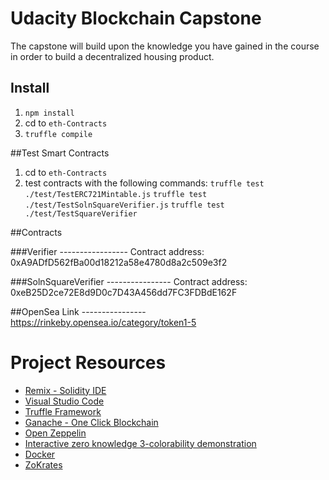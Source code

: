 # Udacity Blockchain Capstone

The capstone will build upon the knowledge you have gained in the course in order to build a decentralized housing product. 


## Install
1. `npm install`
2. cd to `eth-Contracts`
3. `truffle compile`

##Test Smart Contracts
1.  cd to `eth-Contracts`
2. test contracts with the following commands:
 `truffle test ./test/TestERC721Mintable.js`
 `truffle test ./test/TestSolnSquareVerifier.js`
 `truffle test ./test/TestSquareVerifier`


##Contracts

###Verifier
    -----------------
Contract address: 0xA9ADfD562fBa00d18212a58e4780d8a2c509e3f2

###SolnSquareVerifier
    ----------------
Contract address: 0xeB25D2ce72E8d9D0c7D43A456dd7FC3FDBdE162F

##OpenSea Link
    ----------------
https://rinkeby.opensea.io/category/token1-5

# Project Resources

* [Remix - Solidity IDE](https://remix.ethereum.org/)
* [Visual Studio Code](https://code.visualstudio.com/)
* [Truffle Framework](https://truffleframework.com/)
* [Ganache - One Click Blockchain](https://truffleframework.com/ganache)
* [Open Zeppelin ](https://openzeppelin.org/)
* [Interactive zero knowledge 3-colorability demonstration](http://web.mit.edu/~ezyang/Public/graph/svg.html)
* [Docker](https://docs.docker.com/install/)
* [ZoKrates](https://github.com/Zokrates/ZoKrates)
